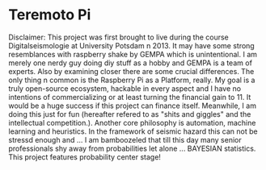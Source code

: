 # Teremoto Pi

Disclaimer:
This project was first brought to live during the course Digitalseismologie at University Potsdam n 2013. It may have some strong resemblances with raspberry shake by GEMPA which is unintentional. 
I am merely one nerdy guy doing diy stuff as a hobby and GEMPA is a team of experts.
Also by examining closer there are some crucial differences. The only thing n common is the Raspberry Pi as a Platform, really.
My goal is a truly open-source ecosystem, hackable in every aspect and I have no intentions of commercializing or at least turning the financial gain to 11. It would be a huge success if this project can finance itself.
Meanwhile, I am doing this just for fun (hereafter refered to as "shits and giggles" and the intellectual competition.).
Another core philosophy is automation, machine learning and heuristics. In the framework of seismic hazard this can not be stressd enough and  ... I am bamboozeled that till this day many senior professionals shy away from probabilities let alone ... BAYESIAN statistics.
This project features probability center stage!

